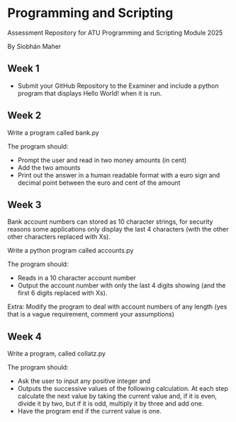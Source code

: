 # Programming and Scripting
Assessment Repository for ATU Programming and Scripting Module 2025

By Siobhán Maher


## Week 1

- Submit your GitHub Repository to the Examiner and include a python program that displays Hello World! when it is run.

## Week 2
Write a program called bank.py 

The program should:

- Prompt the user and read in two money amounts (in cent)
- Add the two amounts
- Print out the answer in a human readable format with a euro sign and decimal point between the euro and cent of the amount

## Week 3
Bank account numbers can stored as 10 character strings, for security reasons some applications only display the last 4 characters (with the other other characters replaced with Xs).

Write a python program called accounts.py 

The program should:

- Reads in a 10 character account number
- Output the account number with only the last 4 digits showing (and the first 6 digits replaced with Xs).

Extra:
Modify the program to deal with account numbers of any length (yes that is a vague requirement, comment your assumptions)

## Week 4
Write a program, called collatz.py

The program should:

- Ask the user to input any positive integer and 
- Outputs the successive values of the following calculation.
    At each step calculate the next value by taking the current value and, if it is even, divide it by two, but if it is odd, multiply it by three and add one.
- Have the program end if the current value is one.
